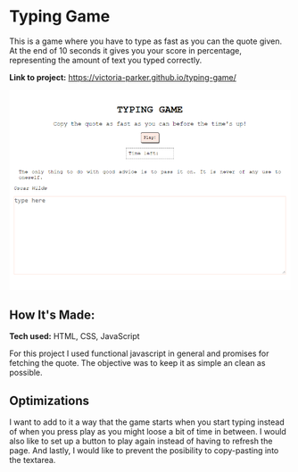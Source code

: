 # Typing Game
This is a game where you have to type as fast as you can the quote given. At the end of 10 seconds it gives you your score in percentage, representing the amount of text you typed correctly.

**Link to project:** https://victoria-parker.github.io/typing-game/

![typing game image](./typing-game-img.png)

## How It's Made:

**Tech used:** HTML, CSS, JavaScript

For this project I used functional javascript in general and promises for fetching the quote. The objective was to keep it as simple an clean as possible.

## Optimizations

I want to add to it a way that the game starts when you start typing instead of when you press play as you might loose a bit of time in between. I would also like to set up a button to play again instead of having to refresh the page. And lastly, I would like to prevent the posibility to copy-pasting into the textarea.


